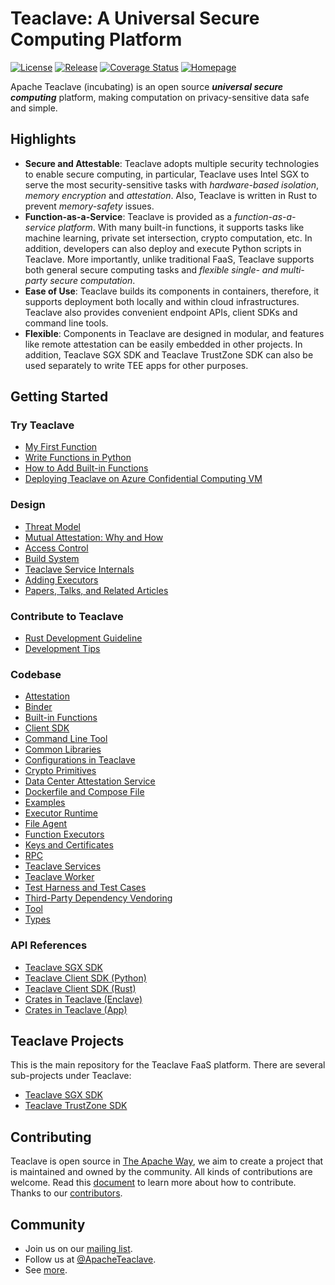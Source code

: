 # Teaclave: A Universal Secure Computing Platform

[![License](https://img.shields.io/badge/license-Apache-green.svg)](LICENSE)
[![Release](https://img.shields.io/github/v/tag/apache/incubator-teaclave?label=release&sort=semver)](https://github.com/apache/incubator-teaclave/releases)
[![Coverage Status](https://coveralls.io/repos/github/apache/incubator-teaclave/badge.svg?branch=master)](https://coveralls.io/github/apache/incubator-teaclave?branch=master)
[![Homepage](https://img.shields.io/badge/site-homepage-blue)](https://teaclave.apache.org/)

Apache Teaclave (incubating) is an open source ***universal secure computing***
platform, making computation on privacy-sensitive data safe and simple.

## Highlights

- **Secure and Attestable**:
  Teaclave adopts multiple security technologies to enable secure computing, in
  particular, Teaclave uses Intel SGX to serve the most security-sensitive tasks
  with *hardware-based isolation*, *memory encryption* and *attestation*.
  Also, Teaclave is written in Rust to prevent *memory-safety* issues.
- **Function-as-a-Service**:
  Teaclave is provided as a *function-as-a-service platform*. With many built-in
  functions, it supports tasks like machine learning, private set intersection,
  crypto computation, etc. In addition, developers can also deploy and execute
  Python scripts in Teaclave. More importantly, unlike traditional FaaS,
  Teaclave supports both general secure computing tasks and *flexible
  single- and multi-party secure computation*.
- **Ease of Use**:
  Teaclave builds its components in containers, therefore, it supports
  deployment both locally and within cloud infrastructures. Teaclave also
  provides convenient endpoint APIs, client SDKs and command line tools.
- **Flexible**:
  Components in Teaclave are designed in modular, and features like remote
  attestation can be easily embedded in other projects. In addition, Teaclave
  SGX SDK and Teaclave TrustZone SDK can also be used separately to write TEE
  apps for other purposes.

## Getting Started

### Try Teaclave

- [My First Function](docs/my-first-function.md)
- [Write Functions in Python](docs/functions-in-python.md)
- [How to Add Built-in Functions](docs/builtin-functions.md)
- [Deploying Teaclave on Azure Confidential Computing VM](docs/azure-confidential-computing.md)

### Design

- [Threat Model](docs/threat-model.md)
- [Mutual Attestation: Why and How](docs/mutual-attestation.md)
- [Access Control](docs/access-control.md)
- [Build System](docs/build-system.md)
- [Teaclave Service Internals](docs/service-internals.md)
- [Adding Executors](docs/adding-executors.md)
- [Papers, Talks, and Related Articles](docs/papers-talks.md)

### Contribute to Teaclave

- [Rust Development Guideline](docs/rust-guideline.md)
- [Development Tips](docs/development-tips.md)

### Codebase

- [Attestation](attestation)
- [Binder](binder)
- [Built-in Functions](function)
- [Client SDK](sdk)
- [Command Line Tool](cli)
- [Common Libraries](common)
- [Configurations in Teaclave](config)
- [Crypto Primitives](crypto)
- [Data Center Attestation Service](dcap)
- [Dockerfile and Compose File](docker)
- [Examples](examples)
- [Executor Runtime](runtime)
- [File Agent](file_agent)
- [Function Executors](executor)
- [Keys and Certificates](keys)
- [RPC](rpc)
- [Teaclave Services](services)
- [Teaclave Worker](worker)
- [Test Harness and Test Cases](tests)
- [Third-Party Dependency Vendoring](third_party)
- [Tool](tool)
- [Types](types)

### API References

- [Teaclave SGX SDK](https://teaclave.apache.org/api-docs/sgx-sdk/)
- [Teaclave Client SDK (Python)](https://teaclave.apache.org/api-docs/client-sdk-python/)
- [Teaclave Client SDK (Rust)](https://teaclave.apache.org/api-docs/client-sdk-rust/)
- [Crates in Teaclave (Enclave)](https://teaclave.apache.org/api-docs/crates-enclave/)
- [Crates in Teaclave (App)](https://teaclave.apache.org/api-docs/crates-app/)

## Teaclave Projects

This is the main repository for the Teaclave FaaS platform. There are several
sub-projects under Teaclave:

- [Teaclave SGX SDK](https://github.com/apache/incubator-teaclave-sgx-sdk)
- [Teaclave TrustZone SDK](https://github.com/apache/incubator-teaclave-trustzone-sdk)

## Contributing

Teaclave is open source in [The Apache Way](https://www.apache.org/theapacheway/),
we aim to create a project that is maintained and owned by the community. All
kinds of contributions are welcome. Read this [document](CONTRIBUTING.md) to
learn more about how to contribute. Thanks to our [contributors](CONTRIBUTORS.md).

## Community

- Join us on our [mailing list](https://lists.apache.org/list.html?dev@teaclave.apache.org).
- Follow us at [@ApacheTeaclave](https://twitter.com/ApacheTeaclave).
- See [more](https://teaclave.apache.org/community/).

